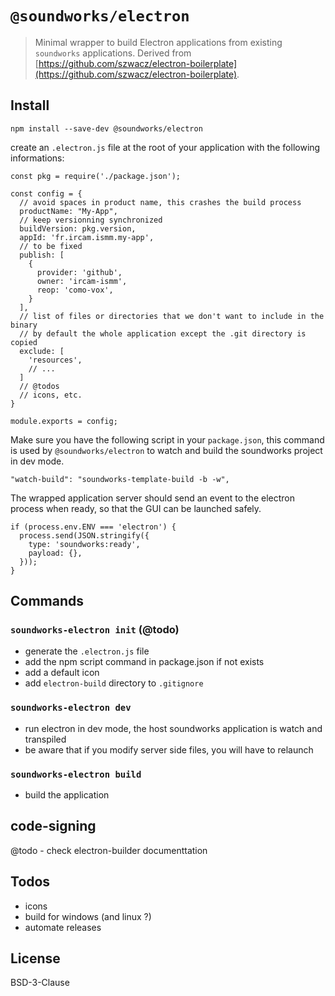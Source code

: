 # `@soundworks/electron`

> Minimal wrapper to build Electron applications from existing `soundworks` applications. Derived from [https://github.com/szwacz/electron-boilerplate](https://github.com/szwacz/electron-boilerplate).

## Install

```
npm install --save-dev @soundworks/electron
```

create an `.electron.js` file at the root of your application with the following informations:

```
const pkg = require('./package.json');

const config = {
  // avoid spaces in product name, this crashes the build process
  productName: "My-App",
  // keep versionning synchronized
  buildVersion: pkg.version,
  appId: 'fr.ircam.ismm.my-app',
  // to be fixed
  publish: [
    {
      provider: 'github',
      owner: 'ircam-ismm',
      reop: 'como-vox',
    }
  ],
  // list of files or directories that we don't want to include in the binary
  // by default the whole application except the .git directory is copied
  exclude: [
    'resources',
    // ...
  ]
  // @todos
  // icons, etc.
}

module.exports = config;
```

Make sure you have the following script in your `package.json`, this command is used by `@soundworks/electron` to watch and build the soundworks project in dev mode.

```
"watch-build": "soundworks-template-build -b -w",
```

The wrapped application server should send an event to the electron process when ready,
so that the GUI can be launched safely.

```
if (process.env.ENV === 'electron') {
  process.send(JSON.stringify({
    type: 'soundworks:ready',
    payload: {},
  }));
}
```

## Commands

### `soundworks-electron init` (@todo)

- generate the `.electron.js` file
- add the npm script command in package.json if not exists
- add a default icon
- add `electron-build` directory to `.gitignore`

### `soundworks-electron dev`

- run electron in dev mode, the host soundworks application is watch and transpiled
- be aware that if you modify server side files, you will have to relaunch

### `soundworks-electron build`

- build the application

## code-signing

@todo - check electron-builder documenttation

## Todos

- icons
- build for windows (and linux ?)
- automate releases

## License

BSD-3-Clause
